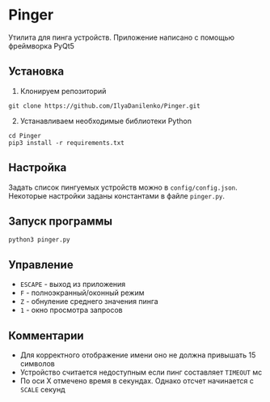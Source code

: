 # Pinger
Утилита для пинга устройств. Приложение написано с помощью фреймворка PyQt5

## Установка
1. Клонируем репозиторий
```
git clone https://github.com/IlyaDanilenko/Pinger.git
```
2. Устанавливаем необходимые библиотеки Python
```
cd Pinger
pip3 install -r requirements.txt
```

## Настройка
Задать список пингуемых устройств можно в `config/config.json`. Некоторые настройки заданы константами в файле `pinger.py`.

## Запуск программы
```
python3 pinger.py
```

## Управление
* `ESCAPE` - выход из приложения
* `F` - полноэкранный/оконный режим
* `Z` - обнуление среднего значения пинга
* `1` - окно просмотра запросов

## Комментарии
* Для корректного отображение имени оно не должна привышать 15 символов
* Устройство считается недоступным если пинг составляет `TIMEOUT` мс
* По оси X отмечено время в секундах. Однако отсчет начинается с `SCALE` секунд
